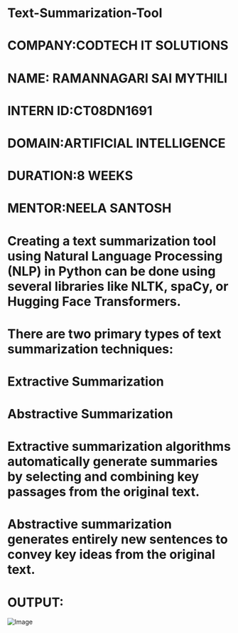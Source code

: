# Text-Summarization-Tool
# COMPANY:CODTECH IT SOLUTIONS
# NAME: RAMANNAGARI SAI MYTHILI
# INTERN ID:CT08DN1691
# DOMAIN:ARTIFICIAL INTELLIGENCE
# DURATION:8 WEEKS
# MENTOR:NEELA SANTOSH
# Creating a text summarization tool using Natural Language Processing (NLP) in Python can be done using several libraries like NLTK, spaCy, or Hugging Face Transformers.
# There are two primary types of text summarization techniques:
# Extractive Summarization
# Abstractive Summarization
# Extractive summarization algorithms automatically generate summaries by selecting and combining key passages from the original text.
# Abstractive summarization generates entirely new sentences to convey key ideas from the original text. 

# OUTPUT:
![Image](https://github.com/user-attachments/assets/f395fa0e-05f8-4652-b991-11ca7bb06df6)



